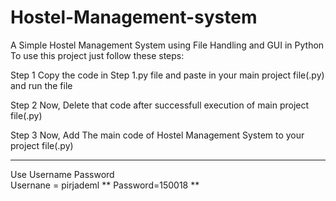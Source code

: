 # Hostel-Management-system
A Simple Hostel Management System using File Handling and GUI in Python To use this project just follow these steps:

  Step 1 Copy the code in Step 1.py file and paste in your main project file(.py) and run the file

  Step 2 Now, Delete that code after successfull execution of main project file(.py)

  Step 3 Now, Add The main code of Hostel Management System to your project file(.py)
  ***

Use Username Password  
Usernane = pirjademl **
Password=150018 **


